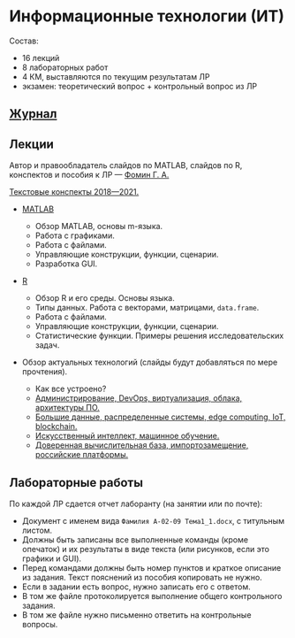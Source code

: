 # Информационные технологии (ИТ)

Состав:

* 16 лекций
* 8 лабораторных работ
* 4 КМ, выставляются по текущим результатам ЛР
* экзамен: теоретический вопрос + контрольный вопрос из ЛР


## [Журнал](https://docs.google.com/spreadsheets/d/1a3L-H-0LYFEYAj1FsJyOiBPbJ5j1cMADZ0hYQcdKvfw)


## Лекции

Автор и правообладатель слайдов по MATLAB, слайдов по R, конспектов
и пособия к ЛР — [Фомин Г. А.](http://uit.mpei.ru/page/42/)

[Текстовые конспекты 2018—2021.](lectures/notes.docx)

* [MATLAB](lectures/MATLAB.ppt)

    * Обзор MATLAB, основы m-языка.
    * Работа с графиками.
    * Работа с файлами.
    * Управляющие конструкции, функции, сценарии.
    * Разработка GUI.

* [R](lectures/R.ppt)

    * Обзор R и его среды. Основы языка.
    * Типы данных. Работа с векторами, матрицами, `data.frame`.
    * Работа с файлами.
    * Управляющие конструкции, функции, сценарии.
    * Статистические функции. Примеры решения исследовательских задач.

* Обзор актуальных технологий (слайды будут добавляться по мере прочтения).

    * Как все устроено?
    * [Администрирование, DevOps, виртуализация, облака, архитектуры ПО.](https://disk.yandex.ru/i/KIzE3XKe5wTQ9Q)
    * [Большие данные, распределенные системы, edge computing, IoT, blockchain.](https://disk.yandex.ru/i/7cWVKiHxin-Udg)
    * [Искусственный интеллект, машинное обучение.](https://disk.yandex.ru/i/yGJLkwl5V2Uz-w)
    * [Доверенная вычислительная база, импортозамещение, российские платформы.](https://disk.yandex.ru/i/9GL5D3M7vE0Qfw)


## Лабораторные работы

По каждой ЛР сдается отчет лаборанту (на занятии или по почте):

* Документ с именем вида `Фамилия А-02-09 Тема1_1.docx`, с титульным листом.
* Должны быть записаны все выполненные команды (кроме опечаток)
    и их результаты в виде текста (или рисунков, если это графики и GUI).
* Перед командами должны быть номер пунктов и краткое описание из задания.
    Текст пояснений из пособия копировать не нужно.
* Если в задании есть вопрос, нужно записать его с ответом.
* В том же файле протоколируется выполнение общего контрольного задания.
* В том же файле нужно письменно ответить на контрольные вопросы.
